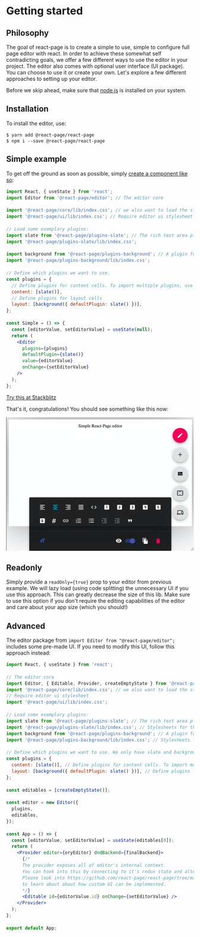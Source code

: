 # Getting started

## Philosophy

The goal of react-page is to create a simple to use, simple to configure full page editor with react. In order to achieve these somewhat self contradicting goals, we offer a few different ways to use the editor in your project. The editor also comes with optional user interface (UI package). You can choose to use it or create your own. Let's explore a few different approaches to setting up your editor.

Before we skip ahead, make sure that [node.js](https://nodejs.org/en/) is installed on your system.

## Installation

To install the editor, use:

```
$ yarn add @react-page/react-page
$ npm i --save @react-page/react-page
```

## Simple example

To get off the ground as soon as possible, simply [create a component like so](https://stackblitz.com/edit/react-page-example-simple?file=src%2FSimple.jsx):

```jsx
import React, { useState } from 'react';
import Editor from '@react-page/editor'; // The editor core

import '@react-page/core/lib/index.css'; // we also want to load the stylesheets
import '@react-page/ui/lib/index.css'; // Require editor ui stylesheet

// Load some exemplary plugins:
import slate from '@react-page/plugins-slate'; // The rich text area plugin
import '@react-page/plugins-slate/lib/index.css';

import background from '@react-page/plugins-background'; // A plugin for background images
import '@react-page/plugins-background/lib/index.css';

// Define which plugins we want to use.
const plugins = {
  // Define plugins for content cells. To import multiple plugins, use [slate(), image, spacer, divider]
  content: [slate()],
  // Define plugins for layout cells
  layout: [background({ defaultPlugin: slate() })],
};

const Simple = () => {
  const [editorValue, setEditorValue] = useState(null);
  return (
    <Editor
      plugins={plugins}
      defaultPlugin={slate()}
      value={editorValue}
      onChange={setEditorValue}
    />
  );
};
```

[Try this at Stackblitz](https://stackblitz.com/edit/react-page-example-simple?file=src%2FSimple.jsx)

That's it, congratulations! You should see something like this now:

![Example app](images/simple-react-page-editor.png)

## Readonly

Simply provide a `readOnly={true}` prop to your editor from previous example. We will lazy load (using code splitting) the unnecessary UI if you use this approach. This can greatly decrease the size of this lib. Make sure to use this option if you don't require the editing capabilities of the editor and care about your app size (which you should!)

## Advanced

The editor package from `import Editor from "@react-page/editor";` includes some pre-made UI. If you need to modify this UI, follow this approach instead:

```jsx
import React, { useState } from 'react';

// The editor core
import Editor, { Editable, Provider, createEmptyState } from '@react-page/core';
import '@react-page/core/lib/index.css'; // we also want to load the stylesheets
// Require editor ui stylesheet
import '@react-page/ui/lib/index.css';

// Load some exemplary plugins:
import slate from '@react-page/plugins-slate'; // The rich text area plugin
import '@react-page/plugins-slate/lib/index.css'; // Stylesheets for the rich text area plugin
import background from '@react-page/plugins-background'; // A plugin for background images
import '@react-page/plugins-background/lib/index.css'; // Stylesheets for  background layout plugin

// Define which plugins we want to use. We only have slate and background available, so load those.
const plugins = {
  content: [slate()], // Define plugins for content cells. To import multiple plugins, use [slate(), image, spacer, divider]
  layout: [background({ defaultPlugin: slate() })], // Define plugins for layout cells
};

const editables = [createEmptyState()];

const editor = new Editor({
  plugins,
  editables,
});

const App = () => {
  const [editorValue, setEditorValue] = useState(editables[0]);
  return (
    <Provider editor={oryEditor} dndBackend={finalBackend}>
      {/*
      The provider exposes all of editor's internal context. 
      You can hook into this by connecting to it's redux state and altering and of it's state.
      Please look into https://github.com/react-page/react-page/tree/master/packages/ui/src 
      to learn about about how custom UI can be implemented.
      */}
      <Editable id={editorValue.id} onChange={setEditorValue} />
    </Provider>
  );
};

export default App;
```
